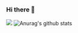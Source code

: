 ### Hi there 👋
![](https://visitor-badge.glitch.me/badge?page_id=HuangDaohong.readme)
![Anurag's github stats](https://github-readme-stats.vercel.app/api?username=HuangDaohong&theme=vue-dark)
